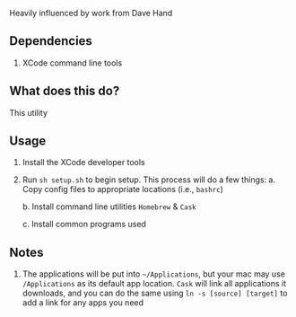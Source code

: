 Heavily influenced by work from Dave Hand

## Dependencies
1. XCode command line tools

## What does this do?
This utility

## Usage
1. Install the XCode developer tools
2. Run `sh setup.sh` to begin setup. This process will do a few things:
	a. Copy config files to appropriate locations (i.e., `bashrc`)
	
	b. Install command line utilities `Homebrew` & `Cask`
	
	c. Install common programs used

## Notes
1. The applications will be put into `~/Applications`, but your mac may use `/Applications` as its default app location. `Cask` will link all applications it downloads, and you can do the same using `ln -s [source] [target]` to add a link for any apps you need


